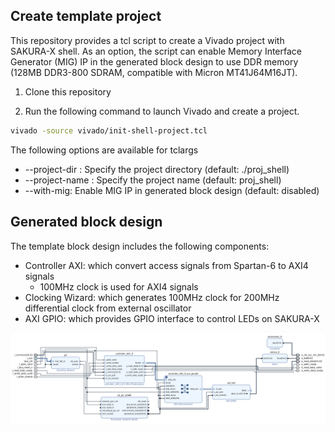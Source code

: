 ## Create template project

This repository provides a tcl script to create a Vivado project with SAKURA-X shell.
As an option, the script can enable Memory Interface Generator (MIG) IP in the generated block design to use DDR memory (128MB DDR3-800 SDRAM, compatible with Micron MT41J64M16JT).

1. Clone this repository

2. Run the following command to launch Vivado and create a project.

```bash
vivado -source vivado/init-shell-project.tcl
```

The following options are available for tclargs
* --project-dir <path>: Specify the project directory (default: ./proj_shell)
* --project-name <name>: Specify the project name (default: proj_shell)
* --with-mig: Enable MIG IP in generated block design (default: disabled)

## Generated block design

The template block design includes the following components:
* Controller AXI: which convert access signals from Spartan-6 to AXI4 signals
  * 100MHz clock is used for AXI4 signals
* Clocking Wizard: which generates 100MHz clock for 200MHz differential clock from external oscillator
* AXI GPIO: which provides GPIO interface to control LEDs on SAKURA-X

<img src="./images/template_block_design.png" width="800" />

